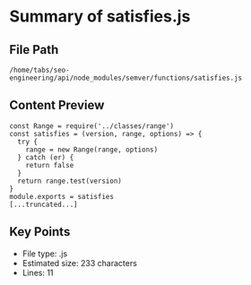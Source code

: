 # Summary of satisfies.js
  
## File Path
`/home/tabs/seo-engineering/api/node_modules/semver/functions/satisfies.js`

## Content Preview
```
const Range = require('../classes/range')
const satisfies = (version, range, options) => {
  try {
    range = new Range(range, options)
  } catch (er) {
    return false
  }
  return range.test(version)
}
module.exports = satisfies
[...truncated...]
```

## Key Points
- File type: .js
- Estimated size: 233 characters
- Lines: 11
